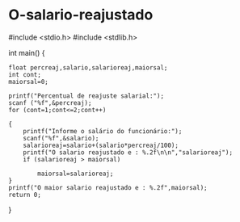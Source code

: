 # O-salario-reajustado

#include <stdio.h>
#include <stdlib.h>

int main()
{
	
	float percreaj,salario,salarioreaj,maiorsal;
	int cont;
	maiorsal=0;
	
	printf("Percentual de reajuste salarial:");
	scanf ("%f",&percreaj);
	for (cont=1;cont<=2;cont++)
				
	{	
		printf("Informe o salário do funcionário:");
		scanf("%f",&salario);
		salarioreaj=salario+(salario*percreaj/100);
		printf("O salario reajustado e : %.2f\n\n","salarioreaj");
		if (salarioreaj > maiorsal)
		
 			maiorsal=salarioreaj;
	}		
	printf("O maior salario reajustado e : %.2f",maiorsal);
	return 0;
}
